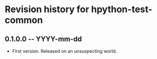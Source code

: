 # Revision history for hpython-test-common

## 0.1.0.0 -- YYYY-mm-dd

* First version. Released on an unsuspecting world.
